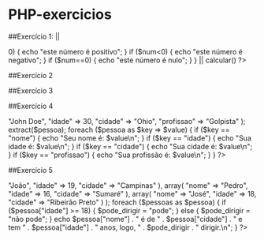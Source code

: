 # PHP-exercicios

##Exercício 1:
||
<?php
function calcular() {
    $num = readline("insira um número: ");
    
    if ($num>0) {
        echo "este número é positivo";
    }
    if ($num<0) {
        echo "este número é negativo";
    }
    if ($num==0) {
    echo "este número é nulo";
    }
}
||

calcular()
?>

##Exercício 2
<?php
function calcular() {
    for ($i=1;$i<11;$i++){
        $i==$i+1;
        echo "$i, ";
    }
}
echo "números de 1 a 10:\n";
calcular()
?>

##Exercício 3

<?php
function calcular() {
    $frutas = array( "limão", "tangerina", "uva", "mamão", "maçã"
        );
    for ($i=0 ;$i<count($frutas); $i++){
    echo ($i + 1) . ". " . $frutas[$i] . "\n";
    }
}
calcular()
?>

##Exercício 4

<?php
$pessoa = array(
    "nome" => "John Doe",
    "idade" => 30,
    "cidade" => "Ohio",
    "profissao" => "Golpista"
);

extract($pessoa);

foreach ($pessoa as $key => $value) {
    if ($key == "nome") {
        echo "Seu nome é: $value\n";
    }
    if ($key == "idade") {
        echo "Sua idade é: $value\n";
    }
    if ($key == "cidade") {
        echo "Sua cidade é: $value\n";
    }
    if ($key == "profissao") {
        echo "Sua profissão é: $value\n";
    }
}
?>

##Exercício 5

<?php

$pessoas = array(
    array(  "nome" => "João",
            "idade" => 19,
            "cidade" => "Campinas"
            ),
    array(  "nome" => "Pedro",
            "idade" => 16,
            "cidade" => "Sumaré"
            ),
    array(  "nome" => "José",
            "idade" => 18,
            "cidade" => "Ribeirão Preto"
            )
);
foreach ($pessoas as $pessoa) {
    
    if ($pessoa["idade"] >= 18) {
        $pode_dirigir = "pode";
    } else {
        $pode_dirigir = "não pode";
    }

    echo $pessoa["nome"] . " é de " . $pessoa["cidade"] . " e tem " . $pessoa["idade"] . " anos, logo, " . $pode_dirigir . " dirigir.\n";
}

?>

